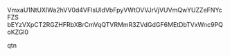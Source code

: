 VmxaU1NtUXlWa2hVV0d4VFlsUldVbFpyVWtOVVJrVjVUVmQwYUZZeFNYcFZS
bEYzVXpCT2RGZHFRbXBrCmVqQTVRMmR3ZVdGdGF6MEtDbTVxWnc9PQoKZGl0

qtn
